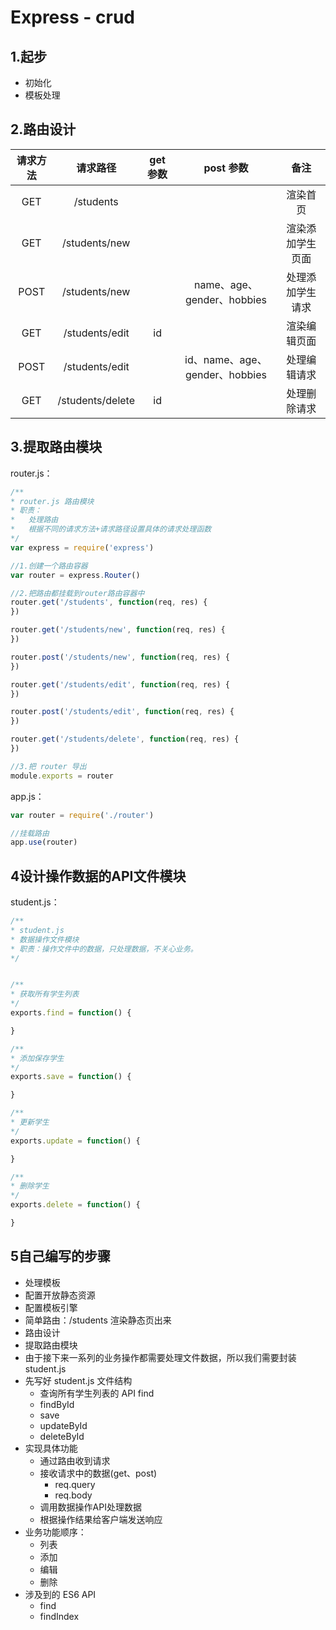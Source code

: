 # Express - crud

## 1.起步

- 初始化
- 模板处理

## 2.路由设计

| 请求方法 |     请求路径     | get 参数 |           post 参数            |       备注       |
| :------: | :--------------: | :------: | :----------------------------: | :--------------: |
|   GET    |    /students     |          |                                |     渲染首页     |
|   GET    |  /students/new   |          |                                | 渲染添加学生页面 |
|   POST   |  /students/new   |          |   name、age、gender、hobbies   | 处理添加学生请求 |
|   GET    |  /students/edit  |    id    |                                |   渲染编辑页面   |
|   POST   |  /students/edit  |          | id、name、age、gender、hobbies |   处理编辑请求   |
|   GET    | /students/delete |    id    |                                |   处理删除请求   |

## 3.提取路由模块

router.js：

```javascript
/**
* router.js 路由模块
* 职责：
*	处理路由
* 	根据不同的请求方法+请求路径设置具体的请求处理函数
*/
var express = require('express')

//1.创建一个路由容器
var router = express.Router()

//2.把路由都挂载到router路由容器中
router.get('/students', function(req, res) {
})

router.get('/students/new', function(req, res) {
})

router.post('/students/new', function(req, res) {
})

router.get('/students/edit', function(req, res) {
})

router.post('/students/edit', function(req, res) {
})

router.get('/students/delete', function(req, res) {
})

//3.把 router 导出
module.exports = router
```

app.js：

```javascript
var router = require('./router')

//挂载路由
app.use(router)
```

## 4设计操作数据的API文件模块

student.js：

```javascript
/**
* student.js
* 数据操作文件模块
* 职责：操作文件中的数据，只处理数据，不关心业务。
*/


/**
* 获取所有学生列表
*/
exports.find = function() {

}

/**
* 添加保存学生
*/
exports.save = function() {

}

/**
* 更新学生
*/
exports.update = function() {

}

/**
* 删除学生
*/
exports.delete = function() {

}
```



## 5自己编写的步骤

- 处理模板
- 配置开放静态资源
- 配置模板引擎
- 简单路由：/students 渲染静态页出来
- 路由设计
- 提取路由模块
- 由于接下来一系列的业务操作都需要处理文件数据，所以我们需要封装 student.js
- 先写好 student.js 文件结构
  - 查询所有学生列表的 API find
  - findById
  - save
  - updateById
  - deleteById
- 实现具体功能
  - 通过路由收到请求
  - 接收请求中的数据(get、post)
    - req.query
    - req.body
  - 调用数据操作API处理数据
  - 根据操作结果给客户端发送响应
- 业务功能顺序：
  - 列表
  - 添加
  - 编辑
  - 删除
- 涉及到的 ES6 API
  - find
  - findIndex



